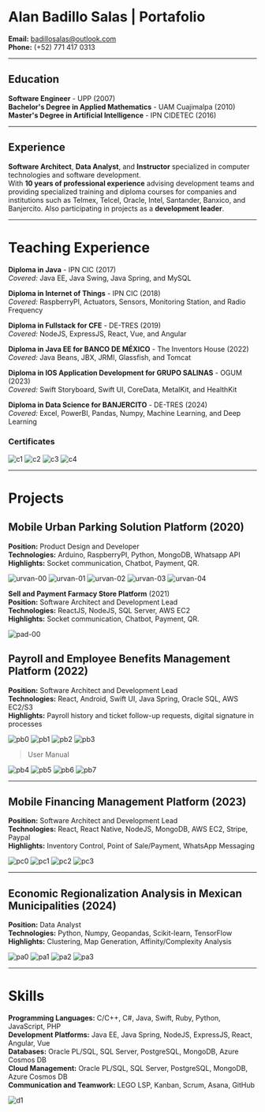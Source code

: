# Alan Badillo Salas | Portafolio

**Email:** [badillosalas@outlook.com](mailto:badillosalas@outlook.com)  
**Phone:** (+52) 771 417 0313

---

## Education

**Software Engineer** - UPP (2007)  
**Bachelor's Degree in Applied Mathematics** - UAM Cuajimalpa (2010)  
**Master's Degree in Artificial Intelligence** - IPN CIDETEC (2016)

---

## Experience

**Software Architect**, **Data Analyst**, and **Instructor** specialized in computer technologies and software development.  
With **10 years of professional experience** advising development teams and providing specialized training and diploma courses for companies and institutions such as Telmex, Telcel, Oracle, Intel, Santander, Banxico, and Banjercito. Also participating in projects as a **development leader**.

---

# Teaching Experience

**Diploma in Java** - IPN CIC (2017)  
_Covered:_ Java EE, Java Swing, Java Spring, and MySQL  

**Diploma in Internet of Things** - IPN CIC (2018)  
_Covered:_ RaspberryPI, Actuators, Sensors, Monitoring Station, and Radio Frequency  

**Diploma in Fullstack for CFE** - DE-TRES (2019)  
_Covered:_ NodeJS, ExpressJS, React, Vue, and Angular  

**Diploma in Java EE for BANCO DE MÉXICO** - The Inventors House (2022)  
_Covered:_ Java Beans, JBX, JRMI, Glassfish, and Tomcat  

**Diploma in IOS Application Development for GRUPO SALINAS** - OGUM (2023)  
_Covered:_ Swift Storyboard, Swift UI, CoreData, MetalKit, and HealthKit  

**Diploma in Data Science for BANJERCITO** - DE-TRES (2024)  
_Covered:_ Excel, PowerBI, Pandas, Numpy, Machine Learning, and Deep Learning  

### Certificates

![c1](./assets/c1.png)
![c2](./assets/c2.png)
![c3](./assets/c3.png)
![c4](./assets/c4.png)

---

# Projects

## **Mobile Urban Parking Solution Platform** (2020)  
**Position:** Product Design and Developer  
**Technologies:** Arduino, RaspberryPI, Python, MongoDB, Whatsapp API  
**Highlights:** Socket communication, Chatbot, Payment, QR.

![urvan-00](./assets/urvan-00.png)
![urvan-01](./assets/urvan-01.png)
![urvan-02](./assets/urvan-02.png)
![urvan-03](./assets/urvan-03.png)
![urvan-04](./assets/urvan-04.png)

**Sell and Payment Farmacy Store Platform** (2021)  
**Position:** Software Architect and Development Lead  
**Technologies:** ReactJS, NodeJS, SQL Server, AWS EC2  
**Highlights:** Socket communication, Chatbot, Payment, QR.

![pad-00](./assets/pad-00.png)

## **Payroll and Employee Benefits Management Platform** (2022)  
**Position:** Software Architect and Development Lead  
**Technologies:** React, Android, Swift UI, Java Spring, Oracle SQL, AWS EC2/S3  
**Highlights:** Payroll history and ticket follow-up requests, digital signature in processes  

![pb0](./assets/pb0.png)
![pb1](./assets/pb1.png)
![pb2](./assets/pb2.png)
![pb3](./assets/pb3.png)

> User Manual

![pb4](./assets/grupponera-manual-01.png)
![pb5](./assets/grupponera-manual-02.png)
![pb6](./assets/grupponera-manual-03.png)
![pb7](./assets/grupponera-manual-04.png)

---

## **Mobile Financing Management Platform** (2023)  

**Position:** Software Architect and Development Lead  
**Technologies:** React, React Native, NodeJS, MongoDB, AWS EC2, Stripe, Paypal  
**Highlights:** Inventory Control, Point of Sale/Payment, WhatsApp Messaging  

![pc0](./assets/pc0.png)
![pc1](./assets/pc1.png)
![pc2](./assets/pc2.png)
![pc3](./assets/pc3.png)

---

## **Economic Regionalization Analysis in Mexican Municipalities** (2024)  
**Position:** Data Analyst  
**Technologies:** Python, Numpy, Geopandas, Scikit-learn, TensorFlow  
**Highlights:** Clustering, Map Generation, Affinity/Complexity Analysis  

![pa0](./assets/pa0.png)
![pa1](./assets/pa1.png)
![pa2](./assets/pa2.png)
![pa3](./assets/pa3.png)

---

# Skills

**Programming Languages:** C/C++, C#, Java, Swift, Ruby, Python, JavaScript, PHP  
**Development Platforms:** Java EE, Java Spring, NodeJS, ExpressJS, React, Angular, Vue  
**Databases:** Oracle PL/SQL, SQL Server, PostgreSQL, MongoDB, Azure Cosmos DB  
**Cloud Management:** Oracle PL/SQL, SQL Server, PostgreSQL, MongoDB, Azure Cosmos DB  
**Communication and Teamwork:** LEGO LSP, Kanban, Scrum, Asana, GitHub  

![d1](./assets/d1.png)